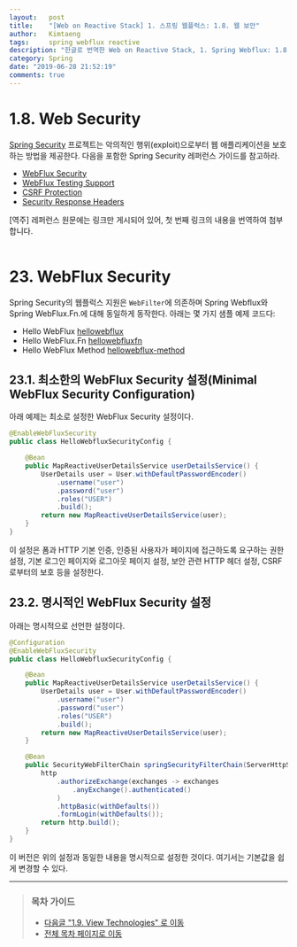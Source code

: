 ```yaml
---
layout:   post
title:    "[Web on Reactive Stack] 1. 스프링 웹플럭스: 1.8. 웹 보안"
author:   Kimtaeng
tags: 	  spring webflux reactive
description: "한글로 번역한 Web on Reactive Stack, 1. Spring Webflux: 1.8. Web Security"
category: Spring
date: "2019-06-28 21:52:19"
comments: true
---
```


# 1.8. Web Security
<a href="https://spring.io/projects/spring-security" target="_blank" rel="nofollow">Spring Security</a> 프로젝트는
악의적인 행위(exploit)으로부터 웹 애플리케이션을 보호하는 방법을 제공한다. 다음을 포함한 Spring Security 레퍼런스 가이드를 참고하라.

- <a href="https://docs.spring.io/spring-security/site/docs/current/reference/html5/#jc-webflux" 
target="_blank" rel="nofollow">WebFlux Security</a>
- <a href="https://docs.spring.io/spring-security/site/docs/current/reference/html5/#test-webflux"
target="_blank" rel="nofollow">WebFlux Testing Support</a>
- <a href="https://docs.spring.io/spring-security/site/docs/current/reference/html5/#csrf"
target="_blank" rel="nofollow">CSRF Protection</a>
- <a href="https://docs.spring.io/spring-security/site/docs/current/reference/html5/#headers"
target="_blank" rel="nofollow">Security Response Headers</a>

<div class="post_comments">[역주] 레퍼런스 원문에는 링크만 게시되어 있어, 첫 번째 링크의 내용을 번역하여 첨부합니다.</div>

<br>

# 23. WebFlux Security
Spring Security의 웹플럭스 지원은 `WebFilter`에 의존하며 Spring Webflux와 Spring WebFlux.Fn.에 대해 동일하게 동작한다.
아래는 몇 가지 샘플 예제 코드다:

- Hello WebFlux <a href="https://github.com/spring-projects/spring-security/tree/5.3.3.RELEASE/samples/boot/hellowebflux" target="_blank" rel="nofollow">hellowebflux</a>
- Hello WebFlux.Fn <a href="https://github.com/spring-projects/spring-security/tree/5.3.3.RELEASE/samples/boot/hellowebfluxfn" target="_blank" rel="nofollow">hellowebfluxfn</a>
- Hello WebFlux Method <a href="https://github.com/spring-projects/spring-security/tree/5.3.3.RELEASE/samples/boot/hellowebflux-method" target="_blank" rel="nofollow">hellowebflux-method</a>


## 23.1. 최소한의 WebFlux Security 설정(Minimal WebFlux Security Configuration)
아래 예제는 최소로 설정한 WebFlux Security 설정이다.

```java
@EnableWebFluxSecurity
public class HelloWebfluxSecurityConfig {

    @Bean
    public MapReactiveUserDetailsService userDetailsService() {
        UserDetails user = User.withDefaultPasswordEncoder()
            .username("user")
            .password("user")
            .roles("USER")
            .build();
        return new MapReactiveUserDetailsService(user);
    }
}
```

이 설정은 폼과 HTTP 기본 인증, 인증된 사용자가 페이지에 접근하도록 요구하는 권한 설정, 기본 로그인 페이지와 로그아웃 페이지 설정,
보안 관련 HTTP 헤더 설정, CSRF로부터의 보호 등을 설정한다.

## 23.2. 명시적인 WebFlux Security 설정
아래는 명시적으로 선언한 설정이다.

```java
@Configuration
@EnableWebFluxSecurity
public class HelloWebfluxSecurityConfig {

    @Bean
    public MapReactiveUserDetailsService userDetailsService() {
        UserDetails user = User.withDefaultPasswordEncoder()
            .username("user")
            .password("user")
            .roles("USER")
            .build();
        return new MapReactiveUserDetailsService(user);
    }

    @Bean
    public SecurityWebFilterChain springSecurityFilterChain(ServerHttpSecurity http) {
        http
            .authorizeExchange(exchanges -> exchanges
                .anyExchange().authenticated()
            )
            .httpBasic(withDefaults())
            .formLogin(withDefaults());
        return http.build();
    }
}
```

이 버전은 위의 설정과 동일한 내용을 명시적으로 설정한 것이다. 여기서는 기본값을 쉽게 변경할 수 있다.

---

> ### 목차 가이드
> - <a href="/post/spring-webflux-references-view-technologies" target="_blank">다음글 "1.9. View Technologies" 로 이동</a>
> - <a href="/post/web-on-reactive-stack" target="_blank">전체 목차 페이지로 이동</a>